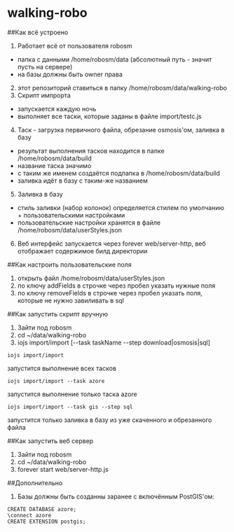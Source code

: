 # walking-robo

##Как всё устроено
1. Работает всё от пользователя robosm
 * папка с данными /home/robosm/data (абсолютный путь - значит пусть на сервере)
 * на базы должны быть owner права
2. этот репозиторий ставиться в папку /home/robosm/data/walking-robo
3. Скрипт импрорта
 * запускается каждую ночь
 * выполняет все таски, которые заданы в файле import/testc.js
4. Таск - загрузка первичного файла, обрезание osmosis'ом, заливка в базу
 * результат выполнения тасков находится в папке /home/robosm/data/build
 * название таска значимо
 * с таким же именем создаётся подпапка в /home/robosm/data/build
 * заливка идёт в базу с таким-же названием
5. Заливка в базу
 * стиль заливки (набор колонок) определяется стилем по умолчанию + пользовательскими настройками
 * пользовательские настройки хранятся в файле /home/robosm/data/userStyles.json
6. Веб интерфейс запускается через forever web/server-http, веб отображает содержимое билд директории
 
##Как настроить пользовательские поля
1. открыть файл /home/robosm/data/userStyles.json
2. по ключу addFields в строчке через пробел указать нужные поля
3. по ключу removeFields в строчке через пробел указать поля, которые не нужно завиливать в sql

##Как запустить скрипт вручную
1. Зайти под robosm
2. cd ~/data/walking-robo
3. iojs import/import [--task taskName --step download|osmosis|sql]    
```
iojs import/import
```   
запустится выполнение всех тасков  
```
iojs import/import --task azore
```   
запустится выполнение только таска azore   
```
iojs import/import --task gis --step sql
```   
запустится только заливка в базу из уже скаченного и обрезанного файла

##Как запустить веб сервер
1. Зайти под robosm
2. cd ~/data/walking-robo
3. forever start web/server-http.js    

##Дополнительно
1. Базы должны быть созданны заранее с включённым PostGIS'ом:
```
CREATE DATABASE azore;
\connect azore
CREATE EXTENSION postgis;
```
